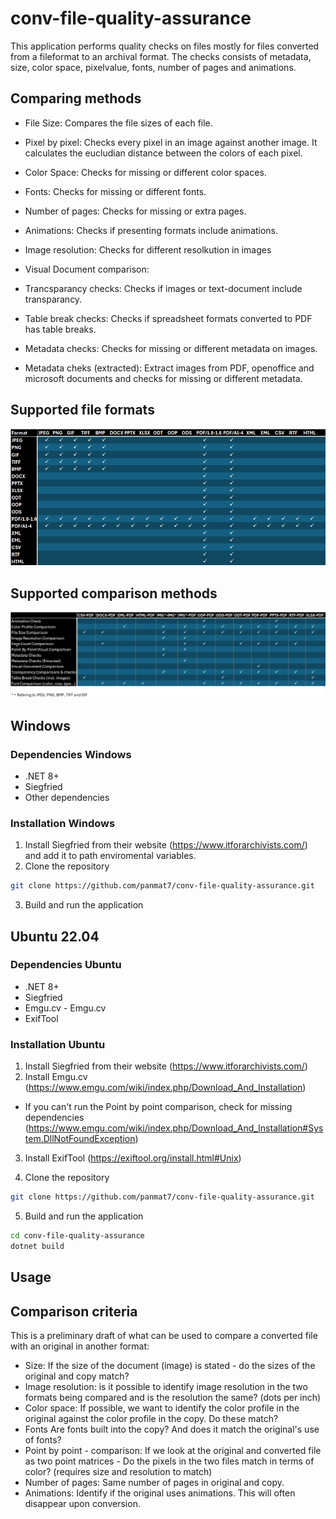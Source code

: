 # conv-file-quality-assurance
This application performs quality checks on files mostly for files converted from a fileformat to an archival format. 
The checks consists of metadata, size, color space, pixelvalue, fonts, number of pages and animations. 

## Comparing methods
* File Size: Compares the file sizes of each file.

* Pixel by pixel: Checks every pixel in an image against another image. It calculates the eucludian distance between the colors of each pixel.

* Color Space: Checks for missing or different color spaces. 

* Fonts: Checks for missing or different fonts.

* Number of pages: Checks for missing or extra pages.

* Animations: Checks if presenting formats include animations.

* Image resolution: Checks for different resolkution in images

* Visual Document comparison: 

* Trancsparancy checks: Checks if images or text-document include transparancy. 

* Table break checks: Checks if spreadsheet formats converted to PDF has table breaks. 

* Metadata checks: Checks for missing or different metadata on images.

* Metadata cheks (extracted): Extract images from PDF, openoffice and microsoft documents and checks for missing or different metadata. 




## Supported file formats

![Supported File formats](https://github.com/panmat7/conv-file-quality-assurance/blob/pbp/SupportedFileFormats.png?raw=true)

## Supported comparison methods

![Supported Comparison methods](https://github.com/panmat7/conv-file-quality-assurance/blob/pbp/SupportedComparisonMethods.png?raw=true)



## Windows
### Dependencies Windows
- .NET 8+
- Siegfried 
- Other dependencies

### Installation Windows
1. Install Siegfried from their website (https://www.itforarchivists.com/) and add it to path enviromental variables. 
2. Clone the repository 
```sh
git clone https://github.com/panmat7/conv-file-quality-assurance.git
```
3. Build and run the application


## Ubuntu 22.04
### Dependencies Ubuntu
- .NET 8+
- Siegfried
- Emgu.cv - Emgu.cv 
- ExifTool

### Installation Ubuntu
1. Install Siegfried from their website (https://www.itforarchivists.com/)
2. Install Emgu.cv (https://www.emgu.com/wiki/index.php/Download_And_Installation)
 - If you can't run the Point by point comparison, check for missing dependencies (https://www.emgu.com/wiki/index.php/Download_And_Installation#System.DllNotFoundException)
3. Install ExifTool (https://exiftool.org/install.html#Unix)

4. Clone the repository 
```sh
git clone https://github.com/panmat7/conv-file-quality-assurance.git
```
5. Build and run the application
```sh
cd conv-file-quality-assurance
dotnet build
```



## Usage



## Comparison criteria
This is a preliminary draft of what can be used to compare a converted file with an original in another format:

- Size: If the size of the document (image) is stated - do the sizes of the original and copy match?
- Image resolution: is it possible to identify image resolution in the two formats being compared and is the resolution the same? (dots per inch)
- Color space: If possible, we want to identify the color profile in the original against the color profile in the copy. Do these match?
- Fonts Are fonts built into the copy? And does it match the original's use of fonts?
- Point by point - comparison: If we look at the original and converted file as two point matrices - Do the pixels in the two files match in terms of color? (requires size and resolution to match)
- Number of pages: Same number of pages in original and copy.
- Animations: Identify if the original uses animations. This will often disappear upon conversion.
